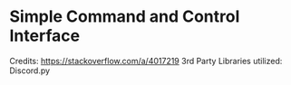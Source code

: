 # Simple Command and Control Interface
  
Credits:
https://stackoverflow.com/a/4017219
3rd Party Libraries utilized:
Discord.py

